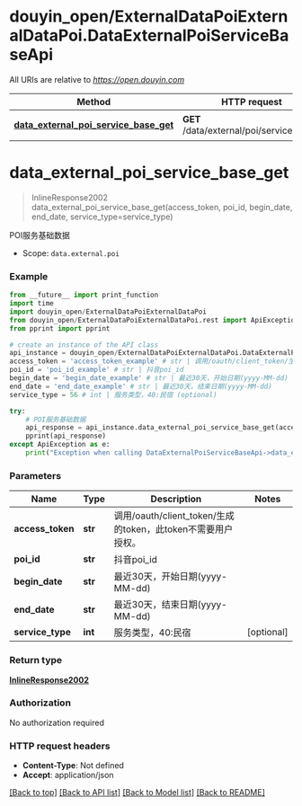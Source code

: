 # douyin_open/ExternalDataPoiExternalDataPoi.DataExternalPoiServiceBaseApi

All URIs are relative to *https://open.douyin.com*

Method | HTTP request | Description
------------- | ------------- | -------------
[**data_external_poi_service_base_get**](DataExternalPoiServiceBaseApi.md#data_external_poi_service_base_get) | **GET** /data/external/poi/service_base/ | POI服务基础数据

# **data_external_poi_service_base_get**
> InlineResponse2002 data_external_poi_service_base_get(access_token, poi_id, begin_date, end_date, service_type=service_type)

POI服务基础数据

* Scope: `data.external.poi` 

### Example
```python
from __future__ import print_function
import time
import douyin_open/ExternalDataPoiExternalDataPoi
from douyin_open/ExternalDataPoiExternalDataPoi.rest import ApiException
from pprint import pprint

# create an instance of the API class
api_instance = douyin_open/ExternalDataPoiExternalDataPoi.DataExternalPoiServiceBaseApi()
access_token = 'access_token_example' # str | 调用/oauth/client_token/生成的token，此token不需要用户授权。
poi_id = 'poi_id_example' # str | 抖音poi_id
begin_date = 'begin_date_example' # str | 最近30天，开始日期(yyyy-MM-dd)
end_date = 'end_date_example' # str | 最近30天，结束日期(yyyy-MM-dd)
service_type = 56 # int | 服务类型，40:民宿 (optional)

try:
    # POI服务基础数据
    api_response = api_instance.data_external_poi_service_base_get(access_token, poi_id, begin_date, end_date, service_type=service_type)
    pprint(api_response)
except ApiException as e:
    print("Exception when calling DataExternalPoiServiceBaseApi->data_external_poi_service_base_get: %s\n" % e)
```

### Parameters

Name | Type | Description  | Notes
------------- | ------------- | ------------- | -------------
 **access_token** | **str**| 调用/oauth/client_token/生成的token，此token不需要用户授权。 | 
 **poi_id** | **str**| 抖音poi_id | 
 **begin_date** | **str**| 最近30天，开始日期(yyyy-MM-dd) | 
 **end_date** | **str**| 最近30天，结束日期(yyyy-MM-dd) | 
 **service_type** | **int**| 服务类型，40:民宿 | [optional] 

### Return type

[**InlineResponse2002**](InlineResponse2002.md)

### Authorization

No authorization required

### HTTP request headers

 - **Content-Type**: Not defined
 - **Accept**: application/json

[[Back to top]](#) [[Back to API list]](../README.md#documentation-for-api-endpoints) [[Back to Model list]](../README.md#documentation-for-models) [[Back to README]](../README.md)

